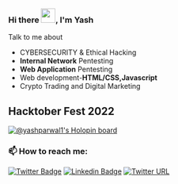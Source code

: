 ### Hi there <img src="https://user-images.githubusercontent.com/54176283/206912192-aa6379a7-ac8c-4941-9ee7-7a117754a46b.gif" width="29px">, I'm Yash
Talk to me about
- CYBERSECURITY & Ethical Hacking
- **Internal Network** Pentesting
- **Web Application** Pentesting
- Web development-**HTML/CSS,Javascript**
- Crypto Trading and Digital Marketing
<!--
**Yashparwal1/Yashparwal1** is a ✨ _special_ ✨ repository because its `README.md` (this file) appears on your GitHub profile.

Here are some ideas to get you started:

- 🔭 I’m currently working on ...
- 🌱 I’m currently learning ...
- 👯 I’m looking to collaborate on ...
- 🤔 I’m looking for help with ...
- 💬 Ask me about ...
- 📫 How to reach me: ...
- 😄 Pronouns: ...
- ⚡ Fun fact: ...
-->

## Hacktober Fest 2022
[![@yashparwal1's Holopin board](https://holopin.me/yashparwal1)](https://holopin.io/@yashparwal1)

###  📫 How to reach me:

[![Twitter Badge](https://img.shields.io/badge/-@YashParwal1-1ca0f1?style=flat-square&labelColor=1ca0f1&logo=twitter&logoColor=white&link=https://twitter.com/YashParwal1)](https://twitter.com/YashParwal1) 
[![Linkedin Badge](https://img.shields.io/badge/-Yashparwal1-blue?style=flat-square&logo=Linkedin&logoColor=white&link=https://www.linkedin.com/in/Yashparwal1/)](https://www.linkedin.com/in/Yashparwal1/)
[![Twitter URL](https://img.shields.io/twitter/url?color=%23fb3958&label=its.yash_parwal&logo=instagram&logoColor=%23fb3958&style=flat-square&url=https%3A%2F%2Fwww.instagram.com%2its.yash_parwal)](https://www.instagram.com/its.yash_parwal/)
